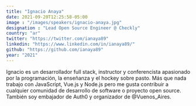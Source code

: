 ```yaml
---
title: "Ignacio Anaya"
date: 2021-09-20T12:25:58-05:00
image : "/images/speakers/ignacio-anaya.jpg"
designation : "Lead Open Source Engineer @ Checkly"
country: "ar"
twitter: "https://twitter.com/ianaya89"
linkedin: "https://www.linkedin.com/in/ianaya89/"
github: "https://github.com/ianaya89"
year: "2021"
---
```


Ignacio es un desarrollador full stack, instructor y conferencista apasionado por la programación, la enseñanza y el hockey sobre pasto. Más que nada trabajo con JavaScript, Vue.js y Node.js pero me gusta contribuir a cualquier comunidad de desarrollo de software o proyecto open source. También soy embajador de Auth0 y organizador de @Vuenos_Aires.
